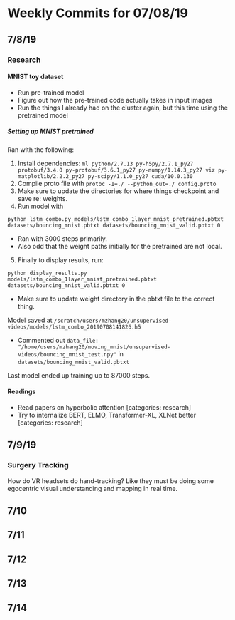 # Weekly Commits for 07/08/19  

## 7/8/19  

### Research  

#### MNIST toy dataset  
- Run pre-trained model 
- Figure out how the pre-trained code actually takes in input images  
- Run the things I already had on the cluster again, but this time using the pretrained model    

##### Setting up MNIST pretrained  
Ran with the following:  
1. Install dependencies: `ml python/2.7.13 py-h5py/2.7.1_py27 protobuf/3.4.0 py-protobuf/3.6.1_py27 py-numpy/1.14.3_py27 viz py-matplotlib/2.2.2_py27 py-scipy/1.1.0_py27 cuda/10.0.130`    
2. Compile proto file with `protoc -I=./ --python_out=./ config.proto`  
3. Make sure to update the directories for where things checkpoint and save re: weights.  
4. Run model with  
```
python lstm_combo.py models/lstm_combo_1layer_mnist_pretrained.pbtxt datasets/bouncing_mnist.pbtxt datasets/bouncing_mnist_valid.pbtxt 0  
```  
  * Ran with 3000 steps primarily.  
  * Also odd that the weight paths initially for the pretrained are not local.  
5. Finally to display results, run:  
```
python display_results.py models/lstm_combo_1layer_mnist_pretrained.pbtxt datasets/bouncing_mnist_valid.pbtxt 0
```
  * Make sure to update weight directory in the pbtxt file to the correct thing.

Model saved at `/scratch/users/mzhang20/unsupervised-videos/models/lstm_combo_20190708141826.h5` 
* Commented out `data_file: "/home/users/mzhang20/moving_mnist/unsupervised-videos/bouncing_mnist_test.npy"` in `datasets/bouncing_mnist_valid.pbtxt` 

Last model ended up training up to 87000 steps. 

 

#### Readings    
- Read papers on hyperbolic attention <done> [categories: research]     
- Try to internalize BERT, ELMO, Transformer-XL, XLNet better <done> [categories: research]    

## 7/9/19

### Surgery Tracking  
How do VR headsets do hand-tracking? Like they must be doing some egocentric visual understanding and mapping in real time.   

## 7/10  

## 7/11  

## 7/12  

## 7/13  

## 7/14  

